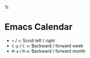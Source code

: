 %

# Emacs Calendar

- `<` / `>`: Scroll left / right
- `C-p` / `C-n`: Backward / forward week
- `M-a` / `M-e`: Backward / forward month
